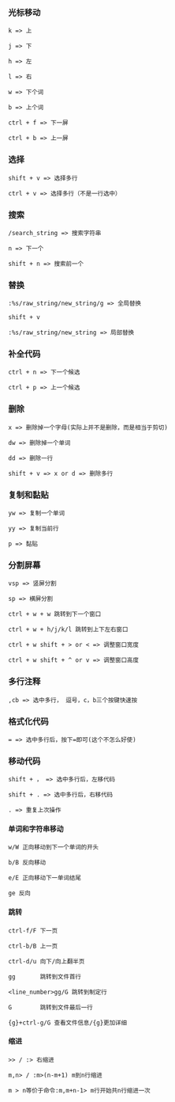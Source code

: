 ### 光标移动


>>>
    k => 上

    j => 下

    h => 左

    l => 右

    w => 下个词

    b => 上个词

    ctrl + f => 下一屏

    ctrl + b => 上一屏


### 选择

>>>
    shift + v => 选择多行

    ctrl + v => 选择多行（不是一行选中）



### 搜索

>>>
    /search_string => 搜索字符串

    n => 下一个

    shift + n => 搜索前一个


### 替换

>>>
    :%s/raw_string/new_string/g => 全局替换

    shift + v

    :%s/raw_string/new_string => 局部替换


### 补全代码

>>>
    ctrl + n => 下一个候选

    ctrl + p => 上一个候选


### 删除

>>>
    x => 删除掉一个字母(实际上并不是删除，而是相当于剪切)

    dw => 删除掉一个单词

    dd => 删除一行

    shift + v => x or d => 删除多行


### 复制和黏贴

>>>
    yw => 复制一个单词

    yy => 复制当前行

    p => 黏贴


### 分割屏幕

>>>
    vsp => 竖屏分割

    sp => 横屏分割

    ctrl + w + w 跳转到下一个窗口

    ctrl + w + h/j/k/l 跳转到上下左右窗口

    ctrl + w shift + > or < => 调整窗口宽度

    ctrl + w shift + ^ or v => 调整窗口高度
    

### 多行注释

>>>
    ,cb => 选中多行， 逗号，c，b三个按键快速按


### 格式化代码

>>>
    = => 选中多行后，按下=即可(这个不怎么好使)


### 移动代码

>>>
    shift + ， => 选中多行后，左移代码

    shift + . => 选中多行后，右移代码

    . => 重复上次操作

#### 单词和字符串移动

>>>
    w/W 正向移动到下一个单词的开头

    b/B 反向移动

    e/E 正向移动下一单词结尾

    ge 反向

#### 跳转

>>>
    ctrl-f/F 下一页

    ctrl-b/B 上一页

    ctrl-d/u 向下/向上翻半页

    gg       跳转到文件首行

    <line_number>gg/G 跳转到制定行

    G        跳转到文件最后一行

    {g}+ctrl-g/G 查看文件信息/{g}更加详细 

#### 缩进

>>>
    >> / :> 右缩进

    m,n> / :m>(n-m+1) m到n行缩进

    m > n等价于命令:m,m+n-1> m行开始共n行缩进一次

